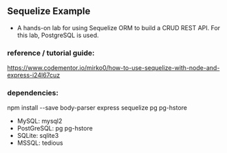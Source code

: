 ## Sequelize Example
- A hands-on lab for using Sequelize ORM to build a CRUD REST API. For this lab, PostgreSQL is used.

### reference / tutorial guide: 
https://www.codementor.io/mirko0/how-to-use-sequelize-with-node-and-express-i24l67cuz

### dependencies:
npm install --save body-parser express sequelize pg pg-hstore
- MySQL: mysql2
- PostGreSQL: pg pg-hstore
- SQLite: sqlite3
- MSSQL: tedious


